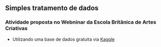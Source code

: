 ## Simples tratamento de dados

### Atividade proposta no Webninar da Escola Britânica de Artes Criativas
  + Utilizando uma base de dados gratuita via [Kaggle](https://www.kaggle.com/loveall/clicks-conversion-tracking)
